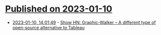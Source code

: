 # [Published on 2023-01-10](index.md)

* [2023-01-10, 14:01:49](https://news.ycombinator.com/item?id=34324919) - [Show HN: Graphic-Walker – A different type of open-source alternative to Tableau](https://github.com/Kanaries/graphic-walker)
